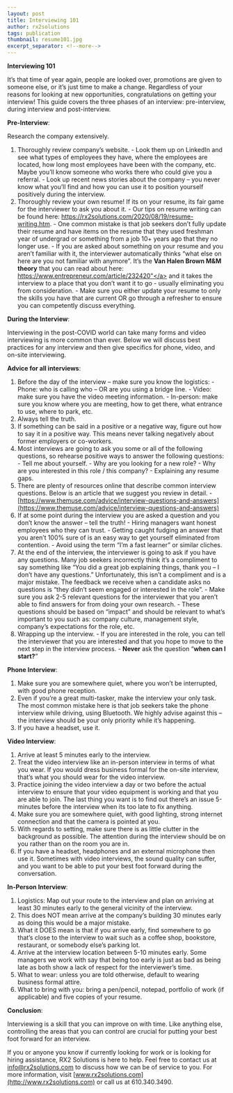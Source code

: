 ```yaml
---
layout: post
title: Interviewing 101
author: rx2solutions
tags: publication
thumbnail: resume101.jpg
excerpt_separator: <!--more-->
---
```


**Interviewing 101**

It’s that time of year again, people are looked over, promotions are given to someone else, or it’s just time to make a change. Regardless of your reasons for looking at new opportunities, congratulations on getting your interview!  This guide covers the three phases of an interview: pre-interview, during interview and post-interview.
<!--more-->

**Pre-Interview**:

Research the company extensively.
  1. Thoroughly review company’s website.
    - Look them up on LinkedIn and see what types of employees they have, where the employees are located, how long most employees have been with the company, etc. Maybe you’ll know someone who works there who could give you a referral.
    - Look up recent news stories about the company – you never know what you’ll find and how you can use it to position yourself positively during the                   interview.
  3. Thoroughly review your own resume!  If its on your resume, its fair game for the interviewer to ask you about it.
    - Our tips on resume writing can be found here:  <a href="https://rx2solutions.com/2020/08/19/resume-writing.html">https://rx2solutions.com/2020/08/19/resume-writing.htm</a>.
    - One common mistake is that job seekers don’t fully update their resume and have items on the resume that they used freshman year of undergrad or                   something from a job 10+ years ago that they no longer use.
    - If you are asked about something on your resume and you aren’t familiar with it, the interviewer automatically thinks “what else on here are you not               familiar with anymore”.  It’s the **Van Halen Brown M&M theory** that you can read about here: <a               href="https://www.entrepreneur.com/article/232420">https://www.entrepreneur.com/article/232420"</a> and it takes the interview to a place that you don’t want it to go - usually eliminating you from consideration.
    - Make sure you either update your resume to only the skills you have that are current OR go through a refresher to ensure you can competently discuss               everything.
  
**During the Interview**:

Interviewing in the post-COVID world can take many forms and video interviewing is more common than ever.  Below we will discuss best practices for any interview and then give specifics for phone, video, and on-site interviewing.

**Advice for all interviews**:
  1. Before the day of the interview – make sure you know the logistics:
    - Phone:  who is calling who – OR are you using a bridge line.
    - Video:  make sure you have the video meeting information.
    - In-person:  make sure you know where you are meeting, how to get there, what entrance to use, where to park, etc.
  1. Always tell the truth.
  1. If something can be said in a positive or a negative way, figure out how to say it in a positive way.  This means never talking negatively about former             employers or co-workers.
  1. Most interviews are going to ask you some or all of the following questions, so rehearse positive ways to answer the following questions:
    - Tell me about yourself.
    - Why are you looking for a new role?
    - Why are you interested in this role / this company?
    - Explaining any resume gaps.
   1. There are plenty of resources online that describe common interview questions.  Below is an article that we suggest you review in detail.
    - [https://www.themuse.com/advice/interview-questions-and-answers](https://www.themuse.com/advice/interview-questions-and-answers)
   1. If at some point during the interview you are asked a question and you don’t know the answer – tell the truth!
    - Hiring managers want honest employees who they can trust.
    - Getting caught fudging an answer that you aren’t 100% sure of is an easy way to get yourself eliminated from contention.
    - Avoid using the term “I’m a fast learner” or similar cliches.
   1. At the end of the interview, the interviewer is going to ask if you have any questions.  Many job seekers incorrectly think it’s a compliment to say              something like “You did a great job explaining things, thank you – I don’t have any questions.” Unfortunately, this isn’t a compliment and is a major              mistake.  The feedback we receive when a candidate asks no questions is “they didn’t seem engaged or interested in the role”.
    - Make sure you ask 2-5 relevant questions for the interviewer that you aren’t able to find answers for from doing your own research.
    - These questions should be based on “impact” and should be relevant to what’s important to you such as:  company culture, management style, company’s               expectations for the role, etc.
   1. Wrapping up the interview.
    - If you are interested in the role, you can tell the interviewer that you are interested and that you hope to move to the next step in the interview             process.
    - **Never** ask the question “**when can I start?**”

**Phone Interview**:
  1. Make sure you are somewhere quiet, where you won’t be interrupted, with good phone reception.
  1. Even if you’re a great multi-tasker, make the interview your only task.  The most common mistake here is that job seekers take the phone interview while        driving, using Bluetooth.  We highly advise against this – the interview should be your only priority while it’s happening.
  1. If you have a headset, use it.
  
**Video Interview**:
  1. Arrive at least 5 minutes early to the interview.
  1. Treat the video interview like an in-person interview in terms of what you wear.  If you would dress business formal for the on-site interview, that’s what     you should wear for the video interview.
  1. Practice joining the video interview a day or two before the actual interview to ensure that your video equipment is working and that you are able to join.     The last thing you want is to find out there’s an issue 5-minutes before the interview when its too late to fix anything.
  1. Make sure you are somewhere quiet, with good lighting, strong internet connection and that the camera is pointed at you.
  1. With regards to setting, make sure there is as little clutter in the background as possible.  The attention during the interview should be on you rather        than on the room you are in.
  1. If you have a headset, headphones and an external microphone then use it.  Sometimes with video interviews, the sound quality can suffer, and you want to      be able to put your best foot forward during the conversation.
  
**In-Person Interview**:
  1. Logistics:  Map out your route to the interview and plan on arriving at least 30 minutes early to the general vicinity of the interview.
  1.  This does NOT mean arrive at the company’s building 30 minutes early as doing this would be a major mistake.
  1.  What it DOES mean is that if you arrive early, find somewhere to go that’s close to the interview to wait such as a coffee shop, bookstore, restaurant, or      somebody else’s parking lot.
  1.  Arrive at the interview location between 5-10 minutes early.  Some managers we work with say that being too early is just as bad as being late as both show      a lack of respect for the interviewer’s time.
  1.  What to wear:  unless you are told otherwise, default to wearing business formal attire.
  1.  What to bring with you:  bring a pen/pencil, notepad, portfolio of work (if applicable) and five copies of your resume.
 
**Conclusion**:

Interviewing is a skill that you can improve on with time.  Like anything else, controlling the areas that you can control are crucial for putting your best foot forward for an interview.

If you or anyone you know if currently looking for work or is looking for hiring assistance, RX2 Solutions is here to help.  Feel free to contact us at [info@rx2solutions.com](mailto:info@rx2solutions.com) to discuss how we can be of service to you.  For more information, visit [www.rx2solutions.com](http://www.rx2solutions.com) or call us at 610.340.3490.

